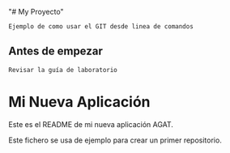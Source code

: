 "# My Proyecto" 

	Ejemplo de como usar el GIT desde linea de comandos

## Antes de empezar
	
	Revisar la guía de laboratorio
	

Mi Nueva Aplicación
==========

Este es el README de mi nueva aplicación AGAT.

Este fichero se usa de ejemplo para crear un primer repositorio.

